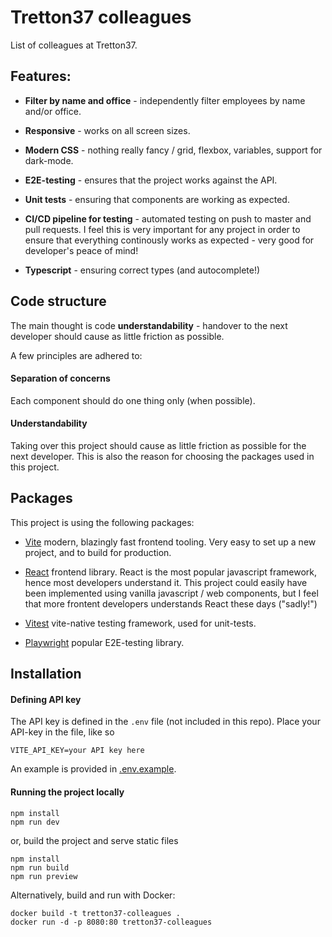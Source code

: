 # Tretton37 colleagues

List of colleagues at Tretton37.

## Features:

- **Filter by name and office** -
  independently filter employees by name and/or office.

- **Responsive** -
  works on all screen sizes.

- **Modern CSS** -
  nothing really fancy / grid, flexbox, variables, support for dark-mode.

- **E2E-testing** -
  ensures that the project works against the API.

- **Unit tests** -
  ensuring that components are working as expected.

- **CI/CD pipeline for testing** -
  automated testing on push to master and pull requests. I feel this is very important for any project in order to ensure that everything continously works as expected - very good for developer's peace of mind!

- **Typescript** -
  ensuring correct types (and autocomplete!)

## Code structure

The main thought is code **understandability** - handover to the next developer should cause as little friction as possible.

A few principles are adhered to:

#### Separation of concerns

Each component should do one thing only (when possible).

#### Understandability

Taking over this project should cause as little friction as possible for the next developer. This is also the reason for choosing the packages used in this project.

## Packages

This project is using the following packages:

- [Vite]
  modern, blazingly fast frontend tooling. Very easy to set up a new project, and to build for production.

- [React]
  frontend library. React is the most popular javascript framework, hence most developers understand it. This project could easily have been implemented using vanilla javascript / web components, but I feel that more frontent developers understands React these days ("sadly!")

- [Vitest]
  vite-native testing framework, used for unit-tests.

- [Playwright]
  popular E2E-testing library.

## Installation

#### Defining API key

The API key is defined in the `.env` file (not included in this repo). Place your API-key in the file, like so

```
VITE_API_KEY=your API key here
```

An example is provided in [.env.example](.env.example).

#### Running the project locally

```
npm install
npm run dev
```

or, build the project and serve static files

```
npm install
npm run build
npm run preview
```

Alternatively, build and run with Docker:

```
docker build -t tretton37-colleagues .
docker run -d -p 8080:80 tretton37-colleagues
```

[vite]: https://vitejs.dev/
[react]: https://react.dev/
[vitest]: https://vitest.dev/
[playwright]: https://playwright.dev/
